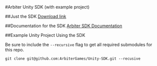#Arbiter Unity SDK (with example project)

##Just the SDK
[Download link](https://github.com/ArbiterGames/Unity-SDK/blob/master/Arbiter.unitypackage?raw=true)

##Documentation for the SDK
[Arbiter SDK Documentation](http://arbiter.me/integration-guide/)

##Example Unity Project Using the SDK

Be sure to include the `--recursive` flag to get all required submodules for this repo.

`git clone git@github.com:ArbiterGames/Unity-SDK.git --recusive`




